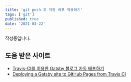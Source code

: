 ```yaml
---
title: 'git push 후 자동 배포 적용하기'
tags: ['git']
published: true
date: '2021-03-22'
---
```


작성중입니다.

## 도움 받은 사이트

- [Travis-CI를 이용한 Gatsby 블로그 자동 배포하기](https://anpigon.github.io/blog/kr/@anpigon/travisci-gatsby--1545840561400/)
- [Deploying a Gatsby site to GitHub Pages from Travis CI](https://snyk.io/blog/deploying-a-gatsby-site-to-github-pages-from-travis-ci/)